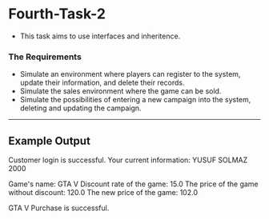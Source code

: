 # Fourth-Task-2
- This task aims to use interfaces and inheritence.
### The Requirements
- Simulate an environment where players can register to the system, update their information, and delete their records.
- Simulate the sales environment where the game can be sold.
- Simulate the possibilities of entering a new campaign into the system, deleting and updating the campaign.
--------------------------------------------------------------
## Example Output

Customer login is successful.
Your current information: 
YUSUF
SOLMAZ
2000

Game's name: GTA V Discount rate of the game: 15.0 The price of the game without discount: 120.0 The new price of the game: 102.0

GTA V Purchase is successful.
